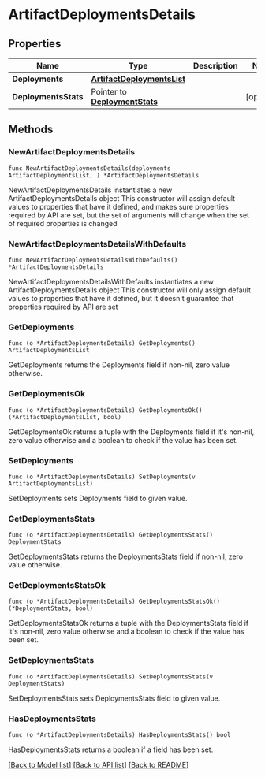 # ArtifactDeploymentsDetails

## Properties

Name | Type | Description | Notes
------------ | ------------- | ------------- | -------------
**Deployments** | [**ArtifactDeploymentsList**](ArtifactDeploymentsList.md) |  | 
**DeploymentsStats** | Pointer to [**DeploymentStats**](DeploymentStats.md) |  | [optional] 

## Methods

### NewArtifactDeploymentsDetails

`func NewArtifactDeploymentsDetails(deployments ArtifactDeploymentsList, ) *ArtifactDeploymentsDetails`

NewArtifactDeploymentsDetails instantiates a new ArtifactDeploymentsDetails object
This constructor will assign default values to properties that have it defined,
and makes sure properties required by API are set, but the set of arguments
will change when the set of required properties is changed

### NewArtifactDeploymentsDetailsWithDefaults

`func NewArtifactDeploymentsDetailsWithDefaults() *ArtifactDeploymentsDetails`

NewArtifactDeploymentsDetailsWithDefaults instantiates a new ArtifactDeploymentsDetails object
This constructor will only assign default values to properties that have it defined,
but it doesn't guarantee that properties required by API are set

### GetDeployments

`func (o *ArtifactDeploymentsDetails) GetDeployments() ArtifactDeploymentsList`

GetDeployments returns the Deployments field if non-nil, zero value otherwise.

### GetDeploymentsOk

`func (o *ArtifactDeploymentsDetails) GetDeploymentsOk() (*ArtifactDeploymentsList, bool)`

GetDeploymentsOk returns a tuple with the Deployments field if it's non-nil, zero value otherwise
and a boolean to check if the value has been set.

### SetDeployments

`func (o *ArtifactDeploymentsDetails) SetDeployments(v ArtifactDeploymentsList)`

SetDeployments sets Deployments field to given value.


### GetDeploymentsStats

`func (o *ArtifactDeploymentsDetails) GetDeploymentsStats() DeploymentStats`

GetDeploymentsStats returns the DeploymentsStats field if non-nil, zero value otherwise.

### GetDeploymentsStatsOk

`func (o *ArtifactDeploymentsDetails) GetDeploymentsStatsOk() (*DeploymentStats, bool)`

GetDeploymentsStatsOk returns a tuple with the DeploymentsStats field if it's non-nil, zero value otherwise
and a boolean to check if the value has been set.

### SetDeploymentsStats

`func (o *ArtifactDeploymentsDetails) SetDeploymentsStats(v DeploymentStats)`

SetDeploymentsStats sets DeploymentsStats field to given value.

### HasDeploymentsStats

`func (o *ArtifactDeploymentsDetails) HasDeploymentsStats() bool`

HasDeploymentsStats returns a boolean if a field has been set.


[[Back to Model list]](../README.md#documentation-for-models) [[Back to API list]](../README.md#documentation-for-api-endpoints) [[Back to README]](../README.md)


